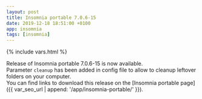 ```yaml
---
layout: post
title: Insomnia portable 7.0.6-15
date: 2019-12-18 18:51:00 +0100
app: insomnia
tags: [insomnia]
---
```

{% include vars.html %}

Release of Insomnia portable 7.0.6-15 is now available.<br />
Parameter `cleanup` has been added in config file to allow to cleanup leftover folders on your computer.<br />
You can find links to download this release on the [Insomnia portable page]({{ var_seo_url | append: '/app/insomnia-portable/' }}).